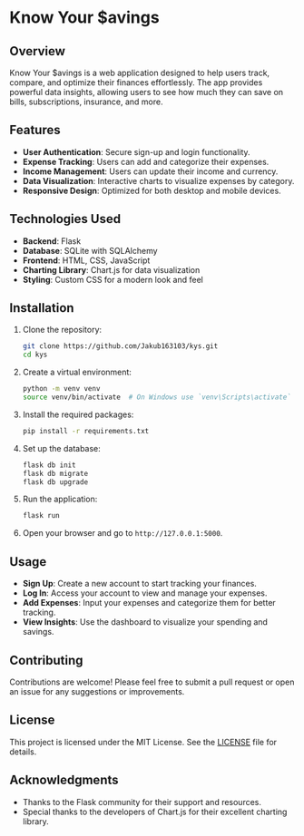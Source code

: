 # Know Your $avings

## Overview

Know Your $avings is a web application designed to help users track, compare, and optimize their finances effortlessly. The app provides powerful data insights, allowing users to see how much they can save on bills, subscriptions, insurance, and more.

## Features

- **User Authentication**: Secure sign-up and login functionality.
- **Expense Tracking**: Users can add and categorize their expenses.
- **Income Management**: Users can update their income and currency.
- **Data Visualization**: Interactive charts to visualize expenses by category.
- **Responsive Design**: Optimized for both desktop and mobile devices.

## Technologies Used

- **Backend**: Flask
- **Database**: SQLite with SQLAlchemy
- **Frontend**: HTML, CSS, JavaScript
- **Charting Library**: Chart.js for data visualization
- **Styling**: Custom CSS for a modern look and feel

## Installation

1. Clone the repository:
   ```bash
   git clone https://github.com/Jakub163103/kys.git
   cd kys
   ```

2. Create a virtual environment:
   ```bash
   python -m venv venv
   source venv/bin/activate  # On Windows use `venv\Scripts\activate`
   ```

3. Install the required packages:
   ```bash
   pip install -r requirements.txt
   ```

4. Set up the database:
   ```bash
   flask db init
   flask db migrate
   flask db upgrade
   ```

5. Run the application:
   ```bash
   flask run
   ```

6. Open your browser and go to `http://127.0.0.1:5000`.

## Usage

- **Sign Up**: Create a new account to start tracking your finances.
- **Log In**: Access your account to view and manage your expenses.
- **Add Expenses**: Input your expenses and categorize them for better tracking.
- **View Insights**: Use the dashboard to visualize your spending and savings.

## Contributing

Contributions are welcome! Please feel free to submit a pull request or open an issue for any suggestions or improvements.

## License

This project is licensed under the MIT License. See the [LICENSE](LICENSE) file for details.

## Acknowledgments

- Thanks to the Flask community for their support and resources.
- Special thanks to the developers of Chart.js for their excellent charting library.
